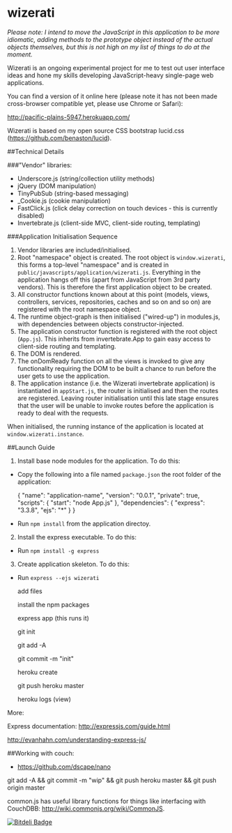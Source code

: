 wizerati
========

*Please note: I intend to move the JavaScript in this application to be more idiomatic, adding methods to the prototype object instead of the actual objects themselves, but this is not high on my list of things to do at the moment.*

Wizerati is an ongoing experimental project for me to test out user interface ideas and hone my skills developing JavaScript-heavy single-page web applications.

You can find a version of it online here (please note it has not been made cross-browser compatible yet, please use Chrome or Safari):

http://pacific-plains-5947.herokuapp.com/


Wizerati is based on my open source CSS bootstrap lucid.css (https://github.com/benaston/lucid).

##Technical Details

###"Vendor" libraries:

- Underscore.js (string/collection utility methods)
- jQuery (DOM manipulation)
- TinyPubSub (string-based messaging)
- _Cookie.js (cookie manipulation)
- FastClick.js (click delay correction on touch devices - this is currently disabled)
- Invertebrate.js (client-side MVC, client-side routing, templating)

###Application Initialisation Sequence

1. Vendor libraries are included/initialised.
2. Root "namespace" object is created. The root object is `window.wizerati`, this forms a top-level "namespace" and is created in `public/javascripts/application/wizerati.js`. Everything in the application hangs off this (apart from JavaScript from 3rd party vendors). This is therefore the first application object to be created.
3. All constructor functions known about at this point (models, views, controllers, services, repositories, caches and so on and so on) are registered with the root namespace object.
4. The runtime object-graph is then initialised ("wired-up") in modules.js, with dependencies between objects constructor-injected.
5. The application constructor function is registered with the root object (`App.js`). This inherits from invertebrate.App to gain easy access to client-side routing and templating.
6. The DOM is rendered.
7. The onDomReady function on all the views is invoked to give any functionality requiring the DOM to be built a chance to run before the user gets to use the application.
8. The application instance (i.e. the Wizerati invertebrate application) is instantiated in `appStart.js`, the router is initialised and then the routes are registered. Leaving router initialisation until this late stage ensures that the user will be unable to invoke routes before the application is ready to deal with the requests.

When initialised, the running instance of the application is located at `window.wizerati.instance`.

##Launch Guide

1. Install base node modules for the application. To do this:

 - Copy the following into a file named `package.json` the root folder of the application:

	{
	  "name": "application-name",
	  "version": "0.0.1",
	  "private": true,
	  "scripts": {
	    "start": "node App.js"
	  },
	  "dependencies": {
	    "express": "3.3.8",
	    "ejs": "*"
	  }
	}
	
 - Run `npm install` from the application directoy.	

2. Install the express executable. To do this:

 - Run `npm install -g express` 

3. Create application skeleton. To do this:

 - Run `express --ejs wizerati`

	add files

	install the npm packages

	express app (this runs it)

	git init 

	git add -A

	git commit -m "init"

	heroku create

	git push heroku master

	heroku logs (view)


More:

Express documentation: http://expressjs.com/guide.html

http://evanhahn.com/understanding-express-js/

##Working with couch:

 - https://github.com/dscape/nano

git add -A && git commit -m "wip" &&  git push heroku master && git push origin master

common.js has useful library functions for things like interfacing with CouchDBB: http://wiki.commonjs.org/wiki/CommonJS.

[![Bitdeli Badge](https://d2weczhvl823v0.cloudfront.net/benaston/wiz/trend.png)](https://bitdeli.com/free "Bitdeli Badge")

